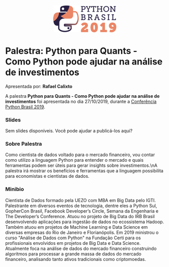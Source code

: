 <p align="center"><img src="../../logo_python_brasil_2019-01.svg" width="200"></p>

# Palestra: Python para Quants - Como Python pode ajudar na análise de investimentos
Apresentada por: **Rafael Calixto**


A palestra **Python para Quants - Como Python pode ajudar na análise de investimentos** foi apresentada no dia 27/10/2019, durante a [Conferência Python Brasil 2019](http://2019.pythonbrasil.org.br).



### Slides

Sem slides disponíveis. Você pode ajudar a publicá-los aqui?



### Sobre Palestra
Como cientista de dados voltado para o mercado financeiro, vou contar como utilizo a linguagem Python para entender o mercado e quais ferramentas podem ser úteis para gerar insights sobre investimentos.\nA palestra irá mostrar os benefícios e ferramentas que a linguagem possibilita para economistas e cientistas de dados.



### Minibio
Cientista de Dados formado pela UEZO com MBA em Big Data pelo IGTI. Palestrante em diversos eventos de tecnologia, dentre eles a Python Sul, GopherCon Brasil, Facebook Developer’s Circle, Semana da Engenharia e The Developer’s Conference. Atuou no projeto de Big Data do IRB Brasil desenvolvendo aplicações para ingestão de dados no ecossistema Hadoop. Também atuou em projetos de Machine Learning e Data Science em diversas empresas do Rio de Janeiro e Florianópolis. Em 2019 ministrou o curso "Análise de Dados com Python" na Fundação Certi para os profissionais envolvidos em projetos de Big Data e Data Science. Atualmente foca na análise de dados do mercado financeiro construindo algoritmos para processar a grande massa de dados do mercado financeiro, analisando tanto ativos tradicionais como criptomoedas.



